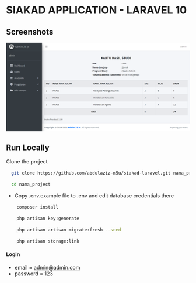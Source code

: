 # SIAKAD APPLICATION - LARAVEL 10

## Screenshots

![preview img](/preview.png)

## Run Locally

Clone the project

```bash
  git clone https://github.com/abdulaziz-m5u/siakad-laravel.git nama_project
```

```bash
  cd nama_project
```

-   Copy .env.example file to .env and edit database credentials there

```bash
    composer install
```

```bash
    php artisan key:generate
```

```bash
    php artisan artisan migrate:fresh --seed
```

```bash
    php artisan storage:link
```

#### Login

-   email = admin@admin.com
-   password = 123
